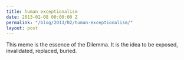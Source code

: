 ```yaml
---
title: human exceptionalism
date: 2013-02-08 00:00:00 Z
permalink: "/blog/2013/02/human-exceptionalism/"
layout: post
---
```


This meme is the essence of the Dilemma. It is the idea to be exposed, invalidated, replaced, buried.